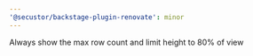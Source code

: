 ```yaml
---
'@secustor/backstage-plugin-renovate': minor
---
```


Always show the max row count and limit height to 80% of view
